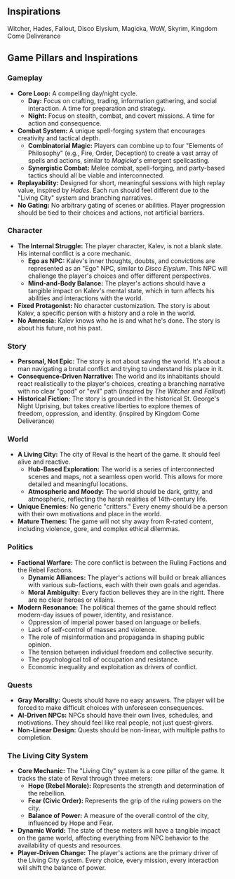 ## Inspirations
Witcher, Hades, Fallout, Disco Elysium, Magicka, WoW, Skyrim, Kingdom Come Deliverance

## Game Pillars and Inspirations

### Gameplay
- **Core Loop:** A compelling day/night cycle.
    - **Day:** Focus on crafting, trading, information gathering, and social interaction. A time for preparation and strategy.
    - **Night:** Focus on stealth, combat, and covert missions. A time for action and consequence.
- **Combat System:** A unique spell-forging system that encourages creativity and tactical depth.
    - **Combinatorial Magic:** Players can combine up to four "Elements of Philosophy" (e.g., Fire, Order, Deception) to create a vast array of spells and actions, similar to *Magicka*'s emergent spellcasting.
    - **Synergistic Combat:** Melee combat, spell-forging, and party-based tactics should all be viable and interconnected.
- **Replayability:** Designed for short, meaningful sessions with high replay value, inspired by *Hades*. Each run should feel different due to the "Living City" system and branching narratives.
- **No Gating:** No arbitrary gating of scenes or abilities. Player progression should be tied to their choices and actions, not artificial barriers.

### Character
- **The Internal Struggle:** The player character, Kalev, is not a blank slate. His internal conflict is a core mechanic.
    - **Ego as NPC:** Kalev's inner thoughts, doubts, and convictions are represented as an "Ego" NPC, similar to *Disco Elysium*. This NPC will challenge the player's choices and offer different perspectives.
    - **Mind-and-Body Balance:** The player's actions should have a tangible impact on Kalev's mental state, which in turn affects his abilities and interactions with the world.
- **Fixed Protagonist:** No character customization. The story is about Kalev, a specific person with a history and a role in the world.
- **No Amnesia:** Kalev knows who he is and what he's done. The story is about his future, not his past.

### Story
- **Personal, Not Epic:** The story is not about saving the world. It's about a man navigating a brutal conflict and trying to understand his place in it.
- **Consequence-Driven Narrative:** The world and its inhabitants should react realistically to the player's choices, creating a branching narrative with no clear "good" or "evil" path (inspired by *The Witcher* and *Fallout*)
- **Historical Fiction:** The story is grounded in the historical St. George's Night Uprising, but takes creative liberties to explore themes of freedom, oppression, and identity. (inspired by Kingdom Come Deliverance)

### World
- **A Living City:** The city of Reval is the heart of the game. It should feel alive and reactive.
    - **Hub-Based Exploration:** The world is a series of interconnected scenes and maps, not a seamless open world. This allows for more detailed and meaningful locations.
    - **Atmospheric and Moody:** The world should be dark, gritty, and atmospheric, reflecting the harsh realities of 14th-century life.
- **Unique Enemies:** No generic "critters." Every enemy should be a person with their own motivations and place in the world.
- **Mature Themes:** The game will not shy away from R-rated content, including violence, gore, and complex ethical dilemmas.

### Politics
- **Factional Warfare:** The core conflict is between the Ruling Factions and the Rebel Factions.
    - **Dynamic Alliances:** The player's actions will build or break alliances with various sub-factions, each with their own goals and agendas.
    - **Moral Ambiguity:** Every faction believes they are in the right. There are no clear heroes or villains.
- **Modern Resonance:** The political themes of the game should reflect modern-day issues of power, identity, and resistance.
    - Oppression of imperial power based on language or beliefs.
    - Lack of self-control of masses and violence.
    - The role of misinformation and propaganda in shaping public opinion.
    - The tension between individual freedom and collective security.
    - The psychological toll of occupation and resistance.
    - Economic inequality and exploitation as drivers of conflict.

### Quests
- **Gray Morality:** Quests should have no easy answers. The player will be forced to make difficult choices with unforeseen consequences.
- **AI-Driven NPCs:** NPCs should have their own lives, schedules, and motivations. They should feel like real people, not just quest-givers.
- **Non-Linear Design:** Quests should be non-linear, with multiple paths to completion.

### The Living City System
- **Core Mechanic:** The "Living City" system is a core pillar of the game. It tracks the state of Reval through three meters:
    - **Hope (Rebel Morale):** Represents the strength and determination of the rebellion.
    - **Fear (Civic Order):** Represents the grip of the ruling powers on the city.
    - **Balance of Power:** A measure of the overall control of the city, influenced by Hope and Fear.
- **Dynamic World:** The state of these meters will have a tangible impact on the game world, affecting everything from NPC behavior to the availability of quests and resources.
- **Player-Driven Change:** The player's actions are the primary driver of the Living City system. Every choice, every mission, every interaction will shift the balance of power.
